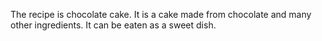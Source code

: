 The recipe is chocolate cake. It is a cake made from chocolate and many other ingredients. It can be eaten as a sweet dish.